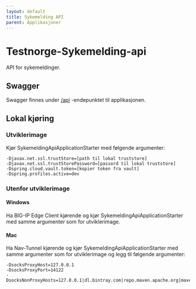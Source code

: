 ```yaml
---
layout: default
title: Sykemelding API
parent: Applikasjoner
---
```


# Testnorge-Sykemelding-api
API for sykemeldinger.

## Swagger
Swagger finnes under [/api](https://testnorge-sykemelding-api.nais.preprod.local/api) -endepunktet til applikasjonen.

## Lokal kjøring
   
### Utviklerimage
Kjør SykemeldingApiApplicationStarter med følgende argumenter:
```
-Djavax.net.ssl.trustStore=[path til lokal truststore]
-Djavax.net.ssl.trustStorePassword=[passord til lokal truststore]
-Dspring.cloud.vault.token=[kopier token fra vault]
-Dspring.profiles.active=dev
```

### Utenfor utviklerimage

#### Windows
Ha BIG-IP Edge Client kjørende og kjør SykemeldingApiApplicationStarter med samme argumenter som for utviklerimage.
    
#### Mac
Ha Nav-Tunnel kjørende og kjør SykemeldingApiApplicationStarter med samme argumenter som for utviklerimage og legg til følgende argumenter:
```
-DsocksProxyHost=127.0.0.1
-DsocksProxyPort=14122
-DsocksNonProxyHosts=127.0.0.1|dl.bintray.com|repo.maven.apache.org|maven.adeo.no|packages.confluent.io|confluent.io|maven.xwiki.org|maven.repository.redhat.com
```
    
